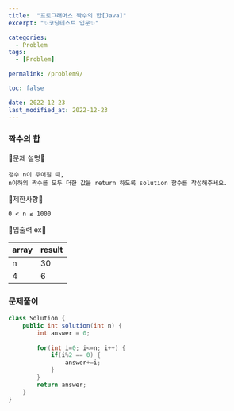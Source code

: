 ```yaml
---
title:  "프로그래머스 짝수의 합[Java]"
excerpt: "✨코딩테스트 입문✨"

categories:
  - Problem
tags:
  - [Problem]

permalink: /problem9/

toc: false

date: 2022-12-23
last_modified_at: 2022-12-23
---
```

### 짝수의 합

💫문제 설명💫

```
정수 n이 주어질 때,
n이하의 짝수를 모두 더한 값을 return 하도록 solution 함수를 작성해주세요.
```
💫제한사항💫

```
0 < n ≤ 1000
```

💫입출력 ex💫

|array|result|
|------|---|
|n|30|
|4|6|


### 문제풀이

```java
class Solution {
    public int solution(int n) {
        int answer = 0;
        
        for(int i=0; i<=n; i++) {
            if(i%2 == 0) {
                answer+=i;
            }
        }
        return answer;
    }
}
```
